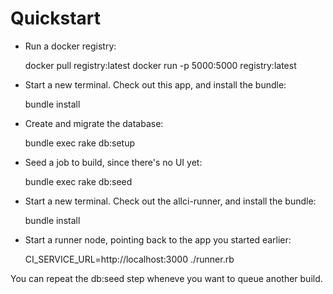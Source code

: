 # Quickstart

* Run a docker registry:

  docker pull registry:latest
  docker run -p 5000:5000 registry:latest

* Start a new terminal.  Check out this app, and install the bundle:

  bundle install

* Create and migrate the database:

  bundle exec rake db:setup

* Seed a job to build, since there's no UI yet:

  bundle exec rake db:seed

* Start a new terminal.  Check out the allci-runner, and install the bundle:

  bundle install

* Start a runner node, pointing back to the app you started earlier:

  CI_SERVICE_URL=http://localhost:3000 ./runner.rb

You can repeat the db:seed step wheneve you want to queue another build.
